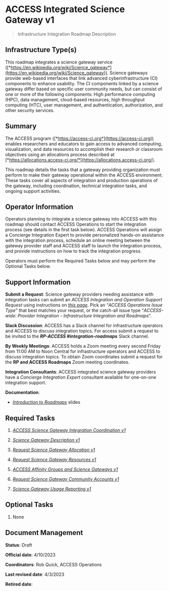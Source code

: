 # ACCESS Integrated Science Gateway v1

> Infrastructure Integration Roadmap Description

## Infrastructure Type(s)

This roadmap integrates a science gateway service ([*https://en.wikipedia.org/wiki/Science_gateway*](https://en.wikipedia.org/wiki/Science_gateway)). Science gateways provide web-based interfaces that link advanced cyberinfrastructure (CI) components to enhance usability. The CI components linked by a science gateway differ based on specific user community needs, but can consist of one or more of the following components: High performance computing (HPC), data management, cloud-based resources, high throughput computing (HTC), user management, and authentication, authorization, and other security services.

## Summary

The ACCESS program ([*https://access-ci.org*](https://access-ci.org)) enables researchers and educators to gain access to advanced computing, visualization, and data resources to accomplish their research or classroom objectives using an allocations process described at [*https://allocations.access-ci.org/*](https://allocations.access-ci.org/).

This roadmap details the tasks that a gateway providing organization must perform to make their gateway operational within the ACCESS environment. These tasks cover all aspects of integration and production operations of the gateway, including coordination, technical integration tasks, and ongoing support activities.

## Operator Information

Operators planning to integrate a science gateway into ACCESS with this roadmap should contact ACCESS Operations to start the integration process (see details in the first task below). ACCESS Operations will assign a Concierge Integration Expert to provide personalized hands-on assistance with the integration process, schedule an online meeting between the gateway provider staff and ACCESS staff to launch the integration process, and provide instructions on how to track the integration progress.

Operators must perform the Required Tasks below and may perform the Optional Tasks below.

## Support Information

**Submit a Request**: Science gateway providers needing assistance with integration tasks can submit an *ACCESS Integration and Operation Support Request* using instructions on [*this page*](https://operations.access-ci.org/help). Pick an “*ACCESS Operations Issue Type*” that best matches your request, or the catch-all issue type “*ACCESS-wide: Provider Integration - Infrastructure Integration and Roadmaps*“.

**Slack Discussion**: ACCESS has a Slack channel for infrastructure operators and ACCESS to discuss integration topics. For access submit a request to be invited to the ***RP-ACCESS \#integration-roadmaps*** Slack channel.

**By Weekly Meetings**: ACCESS holds a Zoom meeting every second Friday from 11:00 AM to Noon Central for infrastructure operators and ACCESS to discuss integration topics. To obtain Zoom coordinates submit a request for the **RP and ACCESS Roadmaps** Zoom meeting coordinates.

**Integration Consultants**: ACCESS integrated science gateway providers have a *Concierge Integration Expert* consultant available for one-on-one integration support.

**Documentation**:

- [*Introduction to Roadmaps*](https://docs.google.com/presentation/d/1OjeT6r01mdOIa4pq1VE0L5ocRPfqdXFp9QsADjdqrjE/) slides

## Required Tasks

1.  [*ACCESS Science Gateway Integration Coordination v1*](https://docs.google.com/document/d/14Zp9E1QGwztSv1G6i4ClR0QP0t2HMhOsjUcg0nuimes/)

2.  [*Science Gateway Description v1*](https://docs.google.com/document/d/10shxQ6PallP6EIzFyL8_08cbKzzDvcqg_gVS6-Iv4lQ/)

3.  [*Request Science Gateway Allocation v1*](https://docs.google.com/document/d/11kHQ17OjvRt8ZoRdriS1bn7-gbxCdCHNWZ9-gD60axg/)

4.  [*Request Science Gateway Resources v1*](https://docs.google.com/document/d/1hAEUJstG0y2bIndOuwaWe1uUa2CSfuLS0IWVEBRlNDg/)

5.  [*ACCESS Affinity Groups and Science Gateways v1*](https://docs.google.com/document/d/18lzzLrJRHZbLiOqLRveURxMW8Puu_K-NGC0oqm1rA2k/)

6.  [*Request Science Gateway Community Accounts v1*](https://docs.google.com/document/d/1UbY_gqOFPTf_ncVAOqHMMIgN5Q5dq2CenbjQ1mGWRHE/)

7.  [*Science Gateway Usage Reporting v1*](https://docs.google.com/document/d/1uHomPNJ20jM2xatgxWSouTTo40iARR4SYHKQiYU6kB4/)

## Optional Tasks

1.  None

## Document Management

**Status**: Draft

**Official date**: 4/10/2023

**Coordinators**: Rob Quick, ACCESS Operations

**Last revised date**: 4/3/2023

**Retired date**:
